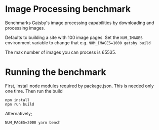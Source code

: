 # Image Processing benchmark

Benchmarks Gatsby's image processing capabilities
by downloading and processing images.

Defaults to building a site with 100 image pages. Set the `NUM_IMAGES` environment variable to change that e.g. `NUM_IMAGES=1000 gatsby build`

The max number of images you can process is 65535.

# Running the benchmark

First, install node modules required by package.json. This is needed only one time. Then run the build

```shell
npm install
npm run build
```

Alternatively;

```shell
NUM_PAGES=2000 yarn bench
```
